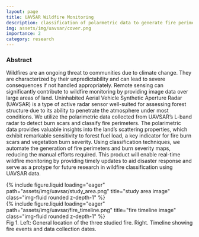 ```yaml
---
layout: page
title: UAVSAR Wildfire Monitoring
description: classification of polarmetric data to generate fire perimeters and burn severity
img: assets/img/uavsar/cover.png
importance: 2
category: research
---
```

### Abstract
Wildfires are an ongoing threat to communities due to climate change. They are characterized by their unpredictability and can lead to severe consequences if not handled appropriately. Remote sensing can significantly contribute to wildfire monitoring by providing image data over large areas of land. Uninhabited Aerial Vehicle Synthetic Aperture Radar (UAVSAR) is a type of active radar sensor well-suited for assessing forest structure due to its ability to penetrate the atmosphere under most conditions. We utilize the polarimetric data collected from UAVSAR’s L-band radar to detect burn scars and classify fire perimeters. The polarimetric data provides valuable insights into the land’s scattering properties, which exhibit remarkable sensitivity to forest fuel load, a key indicator for fire burn scars and vegetation burn severity. Using classification techniques, we automate the generation of fire perimeters and burn severity maps, reducing the manual efforts required. This product will enable real-time wildfire monitoring by providing timely updates to aid disaster response and serve as a protype for future research in wildfire classification using UAVSAR data.

<div class="row">
    <div class="col-sm mt-3 mt-md-0">
    {% include figure.liquid loading="eager" path="assets/img/uavsar/study_area.png" title="study area image" class="img-fluid rounded z-depth-1" %}
    </div>
    <div class="col-sm mt-3 mt-md-0">
    {% include figure.liquid loading="eager" path="assets/img/uavsar/fire_timeline.png" title="fire timeline image" class="img-fluid rounded z-depth-1" %}
    </div>
</div>
<div class="caption">
    Fig 1. Left: General location of the three studied fire. Right. Timeline showing fire events and data collection dates.
</div>